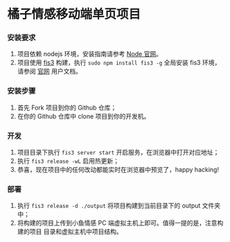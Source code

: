 # 橘子情感移动端单页项目

### 安装要求
1. 项目依赖 nodejs 环境，安装指南请参考 [Node 官网](http://nodejs.cn/)。
2. 项目使用 [fis3](http://fis.baidu.com/) 构建，执行 `sudo npm install fis3 -g` 全局安装 fis3 环境，
   请参阅 [官网](http://fis.baidu.com/) 用户文档。

### 安装步骤
1. 首先 Fork 项目到你的 Github 仓库；
2. 在你的 Github 仓库中 clone 项目到你的开发机。

### 开发
1. 项目目录下执行 `fis3 server start` 开启服务，在浏览器中打开对应地址；
2. 执行 `fis3 release -wL` 启用热更新；
3. 恭喜，现在项目中的任何改动都能实时在浏览器中预览了，happy hacking!

### 部署
1. 执行 `fis3 release -d ./output` 将项目构建到当前目录下的 output 文件夹中；
2. 将构建的项目上传到小鱼情感 PC 端虚拟主机上即可。值得一提的是，注意构建的项目
   目录和虚拟主机中项目结构。
